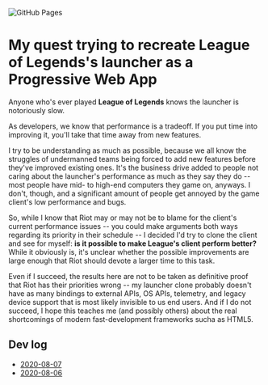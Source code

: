 ![GitHub Pages](https://github.com/gabrielchiconi/league-client-pwa/workflows/GitHub%20Pages/badge.svg)

# My quest trying to recreate League of Legends's launcher as a Progressive Web App

Anyone who's ever played **League of Legends** knows the launcher is notoriously slow.

As developers, we know that performance is a tradeoff. If you put time into improving it, you'll take that time away from new features.

I try to be understanding as much as possible, because we all know the struggles of undermanned teams being forced to add new features before they've improved existing ones. It's the business drive added to people not caring about the launcher's performance as much as they say they do -- most people have mid- to high-end computers they game on, anyways. I don't, though, and a significant amount of people get annoyed by the game client's low performance and bugs.

So, while I know that Riot may or may not be to blame for the client's current performance issues -- you could make arguments both ways regarding its priority in their schedule -- I decided I'd try to clone the client and see for myself: **is it possible to make League's client perform better?** While it obviously is, it's unclear whether the possible improvements are large enough that Riot should devote a larger time to this task.

Even if I succeed, the results here are not to be taken as definitive proof that Riot has their priorities wrong -- my launcher clone probably doesn't have as many bindings to external APIs, OS APIs, telemetry, and legacy device support that is most likely invisible to us end users. And if I do not succeed, I hope this teaches me (and possibly others) about the real shortcomings of modern fast-development frameworks sucha as HTML5.

## Dev log

- [2020-08-07](dev/log/2020-08-07.md)
- [2020-08-06](dev/log/2020-08-06.md)
